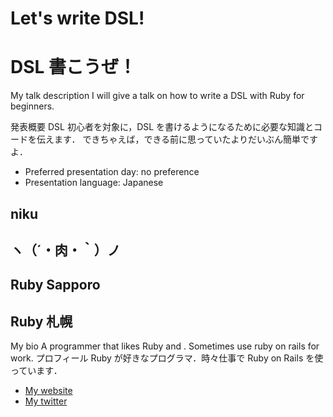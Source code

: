 # Let's write DSL!
# DSL 書こうぜ！

My talk description
I will give a talk on how to write a DSL with Ruby for beginners.

発表概要
DSL 初心者を対象に，DSL を書けるようになるために必要な知識とコードを伝えます．
できちゃえば，できる前に思っていたよりだいぶん簡単ですよ．

- Preferred presentation day: no preference
- Presentation language: Japanese

## niku
## ヽ（´・肉・｀）ノ

## Ruby Sapporo
## Ruby 札幌

My bio
A programmer that likes Ruby and . Sometimes use ruby on rails for work.
プロフィール
Ruby が好きなプログラマ．時々仕事で Ruby on Rails を使っています．

- [My website](http://niku.name)
- [My twitter](https://twitter.com/#!/niku_name)
